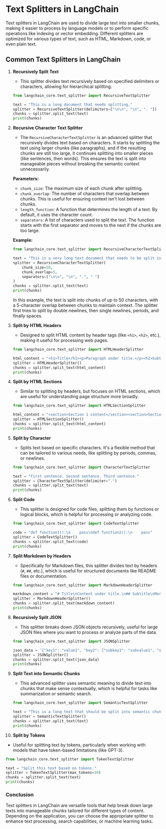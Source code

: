 # Text Splitters in LangChain

Text splitters in LangChain are used to divide large text into smaller chunks, making it easier to process by language models or to perform specific operations like indexing or vector embedding. Different splitters are optimized for various types of text, such as HTML, Markdown, code, or even plain text.

## Common Text Splitters in LangChain

1. **Recursively Split Text**
   - This splitter divides text recursively based on specified delimiters or characters, allowing for hierarchical splitting.

   ```python
   from langchain_core.text_splitter import RecursiveTextSplitter

   text = "This is a long document that needs splitting."
   splitter = RecursiveTextSplitter(delimiters=["\n\n", "\n", ". "])
   chunks = splitter.split_text(text)
   print(chunks)
   ```

2. **Recursive Character Text Splitter**
   - The `RecursiveCharacterTextSplitter` is an advanced splitter that recursively divides text based on characters. It starts by splitting the text using larger chunks (like paragraphs), and if the resulting chunks are still too large, it continues splitting into smaller pieces (like sentences, then words). This ensures the text is split into manageable pieces without breaking the semantic context unnecessarily.

   **Parameters:**
   - `chunk_size`: The maximum size of each chunk after splitting.
   - `chunk_overlap`: The number of characters that overlap between chunks. This is useful for ensuring context isn't lost between chunks.
   - `length_function`: A function that determines the length of a text. By default, it uses the character count.
   - `separators`: A list of characters used to split the text. The function starts with the first separator and moves to the next if the chunks are too large.

   **Example:**

   ```python
   from langchain_core.text_splitter import RecursiveCharacterTextSplitter

   text = "This is a very long text document that needs to be split into smaller chunks for easier processing."
   splitter = RecursiveCharacterTextSplitter(
       chunk_size=50,
       chunk_overlap=5,
       separators=["\n\n", "\n", ".", " "]
   )
   chunks = splitter.split_text(text)
   print(chunks)
   ```

   In this example, the text is split into chunks of up to 50 characters, with a 5-character overlap between chunks to maintain context. The splitter first tries to split by double newlines, then single newlines, periods, and finally spaces.

3. **Split by HTML Headers**
   - Designed to split HTML content by header tags (like `<h1>`, `<h2>`, etc.), making it useful for processing web pages.

   ```python
   from langchain_core.text_splitter import HTMLHeaderSplitter

   html_content = "<h1>Title</h1><p>Paragraph under title.</p><h2>Subtitle</h2><p>Another paragraph.</p>"
   splitter = HTMLHeaderSplitter()
   chunks = splitter.split_text(html_content)
   print(chunks)
   ```

4. **Split by HTML Sections**
   - Similar to splitting by headers, but focuses on HTML sections, which are useful for understanding page structure more broadly.

   ```python
   from langchain_core.text_splitter import HTMLSectionSplitter

   html_content = "<section>Section 1 content</section><section>Section 2 content</section>"
   splitter = HTMLSectionSplitter()
   chunks = splitter.split_text(html_content)
   print(chunks)
   ```

5. **Split by Character**
   - Splits text based on specific characters. It's a flexible method that can be tailored to various needs, like splitting by periods, commas, or newlines.

   ```python
   from langchain_core.text_splitter import CharacterTextSplitter

   text = "First sentence. Second sentence. Third sentence."
   splitter = CharacterTextSplitter(delimiter=".")
   chunks = splitter.split_text(text)
   print(chunks)
   ```

6. **Split Code**
   - This splitter is designed for code files, splitting them by functions or logical blocks, which is helpful for processing or analyzing code.

   ```python
   from langchain_core.text_splitter import CodeTextSplitter

   code = "def function1():\n    pass\ndef function2():\n    pass"
   splitter = CodeTextSplitter()
   chunks = splitter.split_text(code)
   print(chunks)
   ```

7. **Split Markdown by Headers**
   - Specifically for Markdown files, this splitter divides text by headers (`#`, `##`, etc.), which is useful for structured documents like README files or documentation.

   ```python
   from langchain_core.text_splitter import MarkdownHeaderSplitter

   markdown_content = "# Title\nContent under title.\n## Subtitle\nMore content."
   splitter = MarkdownHeaderSplitter()
   chunks = splitter.split_text(markdown_content)
   print(chunks)
   ```

8. **Recursively Split JSON**
   - This splitter breaks down JSON objects recursively, useful for large JSON files where you want to process or analyze parts of the data.

   ```python
   from langchain_core.text_splitter import JSONSplitter

   json_data = '{"key1": "value1", "key2": {"subkey1": "subvalue1", "subkey2": "subvalue2"}}'
   splitter = JSONSplitter()
   chunks = splitter.split_text(json_data)
   print(chunks)
   ```

9. **Split Text into Semantic Chunks**
   - This advanced splitter uses semantic meaning to divide text into chunks that make sense contextually, which is helpful for tasks like summarization or semantic search.

   ```python
   from langchain_core.text_splitter import SemanticTextSplitter

   text = "This is a long text that should be split into semantic chunks."
   splitter = SemanticTextSplitter()
   chunks = splitter.split_text(text)
   print(chunks)
   ```

10. **Split by Tokens**
   - Useful for splitting text by tokens, particularly when working with models that have token-based limitations (like GPT-3).

   ```python
   from langchain_core.text_splitter import TokenTextSplitter

   text = "Split this text based on tokens."
   splitter = TokenTextSplitter(max_tokens=10)
   chunks = splitter.split_text(text)
   print(chunks)
   ```

### Conclusion

Text splitters in LangChain are versatile tools that help break down large texts into manageable chunks tailored for different types of content. Depending on the application, you can choose the appropriate splitter to enhance text processing, search capabilities, or machine learning tasks.